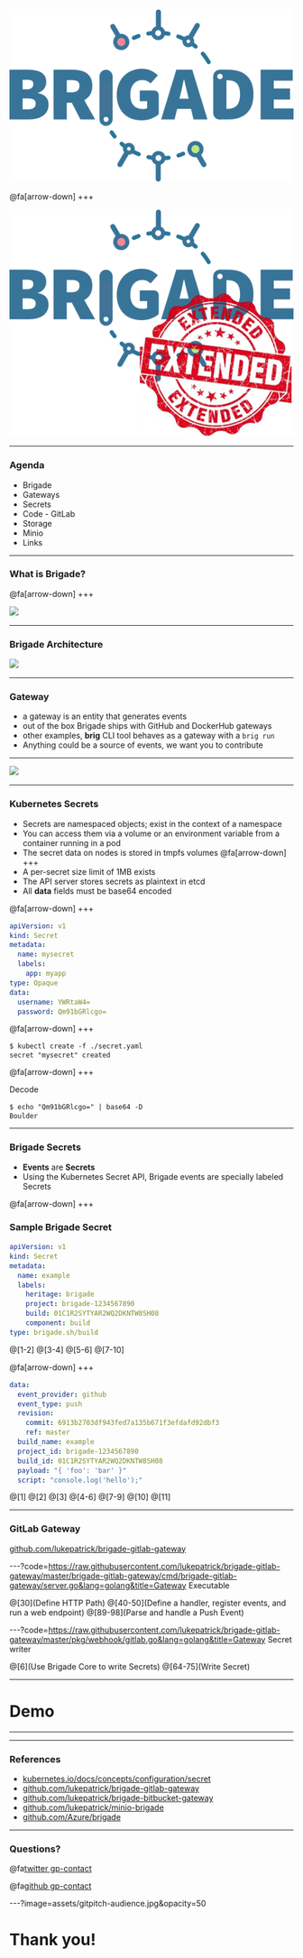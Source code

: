 ![](assets/brigade.png)

@fa[arrow-down]
+++

![](assets/brigadeex.png)

---

### Agenda

- Brigade
- Gateways
- Secrets
- Code - GitLab
- Storage
- Minio
- Links

---

### What is Brigade?

@fa[arrow-down]
+++

![](https://pbs.twimg.com/media/CV2rpOMVAAA0T8-.jpg)


---
### Brigade Architecture

![](https://raw.githubusercontent.com/Azure/brigade/master/docs/topics/img/design-overview.png)


---
### Gateway

- a gateway is an entity that generates events
- out of the box Brigade ships with GitHub and DockerHub gateways
- other examples, **brig** CLI tool behaves as a gateway with a `brig run`
- Anything could be a source of events, we want you to contribute

---
![](https://upload.wikimedia.org/wikipedia/commons/c/c0/I_want_you.jpg)


---
### Kubernetes Secrets

- Secrets are namespaced objects; exist in the context of a namespace
- You can access them via a volume or an environment variable from a container running in a pod
- The secret data on nodes is stored in tmpfs volumes
@fa[arrow-down]
+++
- A per-secret size limit of 1MB exists
- The API server stores secrets as plaintext in etcd
- All **data** fields must be base64 encoded

@fa[arrow-down]
+++

```yaml
apiVersion: v1
kind: Secret
metadata:
  name: mysecret
  labels:
    app: myapp
type: Opaque
data:
  username: YWRtaW4=
  password: Qm91bGRlcgo=
```

@fa[arrow-down]
+++

```shell
$ kubectl create -f ./secret.yaml
secret "mysecret" created
```
@fa[arrow-down]
+++

Decode
```shell
$ echo "Qm91bGRlcgo=" | base64 -D
Boulder
```
---
### Brigade Secrets

- **Events** are **Secrets**
- Using the Kubernetes Secret API, Brigade events are specially labeled Secrets

@fa[arrow-down]
+++

### Sample Brigade Secret

```yaml
apiVersion: v1
kind: Secret
metadata:
  name: example
  labels:
    heritage: brigade
    project: brigade-1234567890
    build: 01C1R2SYTYAR2WQ2DKNTW8SH08
    component: build
type: brigade.sh/build
```
@[1-2]
@[3-4]
@[5-6]
@[7-10]

@fa[arrow-down]
+++

```yaml
data:
  event_provider: github
  event_type: push
  revision:
    commit: 6913b2703df943fed7a135b671f3efdafd92dbf3
    ref: master
  build_name: example
  project_id: brigade-1234567890
  build_id: 01C1R2SYTYAR2WQ2DKNTW8SH08
  payload: "{ 'foo': 'bar' }"
  script: "console.log('hello');"
```
@[1]
@[2]
@[3]
@[4-6]
@[7-9]
@[10]
@[11]

---
### GitLab Gateway

[github.com/lukepatrick/brigade-gitlab-gateway](https://github.com/lukepatrick/brigade-gitlab-gateway)

---?code=https://raw.githubusercontent.com/lukepatrick/brigade-gitlab-gateway/master/brigade-gitlab-gateway/cmd/brigade-gitlab-gateway/server.go&lang=golang&title=Gateway Executable

@[30](Define HTTP Path)
@[40-50](Define a handler, register events, and run a web endpoint)
@[89-98](Parse and handle a Push Event)

---?code=https://raw.githubusercontent.com/lukepatrick/brigade-gitlab-gateway/master/pkg/webhook/gitlab.go&lang=golang&title=Gateway Secret writer

@[6](Use Brigade Core to write Secrets)
@[64-75](Write Secret)

---
# Demo

---



---
### References

- [kubernetes.io/docs/concepts/configuration/secret](https://kubernetes.io/docs/concepts/configuration/secret)
- [github.com/lukepatrick/brigade-gitlab-gateway](https://github.com/lukepatrick/brigade-gitlab-gateway)
- [github.com/lukepatrick/brigade-bitbucket-gateway](https://github.com/lukepatrick/brigade-bitbucket-gateway)
- [github.com/lukepatrick/minio-brigade](https://github.com/lukepatrick/minio-brigade)
- [github.com/Azure/brigade](https://github.com/Azure/brigade)

---

### Questions?


@fa[twitter gp-contact](@lucus_patrick)

@fa[github gp-contact](lukepatrick)

---?image=assets/gitpitch-audience.jpg&opacity=50

# Thank you!